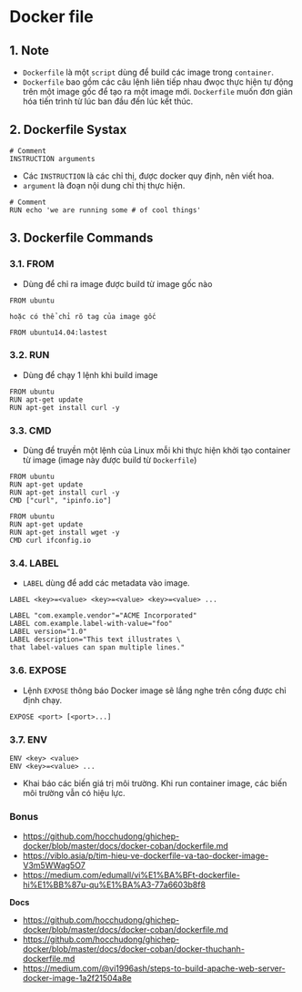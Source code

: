 # Docker file
## 1. Note
- `Dockerfile` là một `script` dùng để build các image trong `container`.
- `Dockerfile` bao gồm các câu lệnh liên tiếp nhau đwọc thực hiện tự động trên một image gốc để tạo ra một image mới. `Dockerfile` muốn đơn giản hóa tiến trình từ lúc ban đầu đến lúc kết thúc.

## 2. Dockerfile Systax
```
# Comment
INSTRUCTION arguments
```
- Các `INSTRUCTION` là các chỉ thị, được docker quy định, nên viết hoa.
- `argument` là đoạn nội dung chỉ thị thực hiện.
```
# Comment
RUN echo 'we are running some # of cool things'
```

## 3. Dockerfile Commands
### 3.1. FROM
- Dùng để chỉ ra image được build từ image gốc nào
```
FROM ubuntu

hoặc có thể chỉ rõ tag của image gốc

FROM ubuntu14.04:lastest
```

### 3.2. RUN
- Dùng để chạy 1 lệnh khi build image
```
FROM ubuntu
RUN apt-get update
RUN apt-get install curl -y
```

### 3.3. CMD
- Dùng để truyền một lệnh của Linux mỗi khi thực hiện khởi tạo container từ image (image này được build từ `Dockerfile`)
```
FROM ubuntu
RUN apt-get update
RUN apt-get install curl -y
CMD ["curl", "ipinfo.io"]
```

```
FROM ubuntu
RUN apt-get update
RUN apt-get install wget -y
CMD curl ifconfig.io
```

### 3.4. LABEL
- `LABEL` dùng để add các metadata vào image.
```
LABEL <key>=<value> <key>=<value> <key>=<value> ...
```

```
LABEL "com.example.vendor"="ACME Incorporated"
LABEL com.example.label-with-value="foo"
LABEL version="1.0"
LABEL description="This text illustrates \
that label-values can span multiple lines."
```

### 3.6. EXPOSE
- Lệnh `EXPOSE` thông báo Docker image sẽ lắng nghe trên cổng được chỉ định chạy.

```
EXPOSE <port> [<port>...]
```

### 3.7. ENV
```
ENV <key> <value>
ENV <key>=<value> ...
```
- Khai báo các biến giá trị môi trường. Khi run container image, các biến môi trường vẫn có hiệu lực.

### Bonus
- https://github.com/hocchudong/ghichep-docker/blob/master/docs/docker-coban/dockerfile.md
- https://viblo.asia/p/tim-hieu-ve-dockerfile-va-tao-docker-image-V3m5WWag5O7
- https://medium.com/edumall/vi%E1%BA%BFt-dockerfile-hi%E1%BB%87u-qu%E1%BA%A3-77a6603b8f8

__Docs__
- https://github.com/hocchudong/ghichep-docker/blob/master/docs/docker-coban/dockerfile.md
- https://github.com/hocchudong/ghichep-docker/blob/master/docs/docker-coban/docker-thuchanh-dockerfile.md
- https://medium.com/@vi1996ash/steps-to-build-apache-web-server-docker-image-1a2f21504a8e